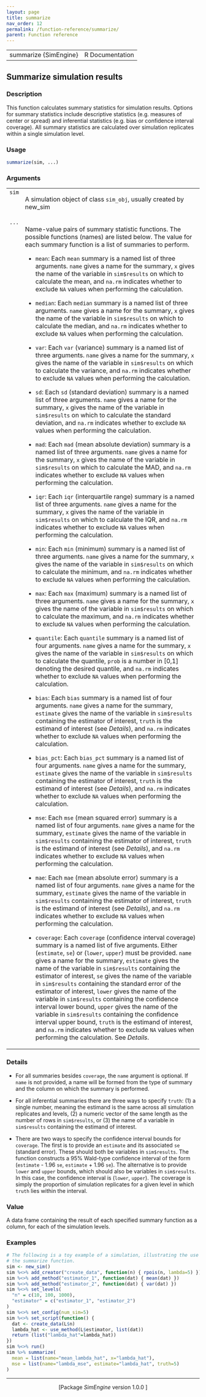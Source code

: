 ```yaml
---
layout: page
title: summarize 
nav_order: 12 
permalink: /function-reference/summarize/
parent: Function reference
---
```



<table width="100%" summary="page for summarize {SimEngine}"><tr><td>summarize {SimEngine}</td><td style="text-align: right;">R Documentation</td></tr></table>

<h2>Summarize simulation results</h2>

<h3>Description</h3>

<p>This function calculates summary statistics for simulation results.
Options for summary statistics include descriptive statistics (e.g. measures of
center or spread) and inferential statistics (e.g. bias or confidence interval
coverage). All summary statistics are calculated over simulation replicates
within a single simulation level.
</p>


<h3>Usage</h3>

```R
summarize(sim, ...)
```


<h3>Arguments</h3>

<table summary="R argblock">
<tr valign="top"><td><span style='font-family:&quot;SFMono-Regular&quot;,Menlo,Consolas,Monospace; font-size:0.85em'>sim</span></td>
<td>
<p>A simulation object of class <span style='font-family:&quot;SFMono-Regular&quot;,Menlo,Consolas,Monospace; font-size:0.85em'>sim_obj</span>, usually created by
new_sim</p>
</td></tr>
<tr valign="top"><td><span style='font-family:&quot;SFMono-Regular&quot;,Menlo,Consolas,Monospace; font-size:0.85em'>...</span></td>
<td>
<p>Name-value pairs of summary statistic functions. The possible
functions (names) are listed below. The value for each summary
function is a list of summaries to perform.
</p>

<ul>
<li><p><span style='font-family:&quot;SFMono-Regular&quot;,Menlo,Consolas,Monospace; font-size:0.85em'>mean</span>: Each <span style='font-family:&quot;SFMono-Regular&quot;,Menlo,Consolas,Monospace; font-size:0.85em'>mean</span> summary is a named list of three arguments. <span style='font-family:&quot;SFMono-Regular&quot;,Menlo,Consolas,Monospace; font-size:0.85em'>name</span> gives
a name for the summary, <span style='font-family:&quot;SFMono-Regular&quot;,Menlo,Consolas,Monospace; font-size:0.85em'>x</span> gives the name of the variable in <span style='font-family:&quot;SFMono-Regular&quot;,Menlo,Consolas,Monospace; font-size:0.85em'>sim$results</span>
on which to calculate the mean, and <span style='font-family:&quot;SFMono-Regular&quot;,Menlo,Consolas,Monospace; font-size:0.85em'>na.rm</span> indicates whether to exclude <span style='font-family:&quot;SFMono-Regular&quot;,Menlo,Consolas,Monospace; font-size:0.85em'>NA</span>
values when performing the calculation.
</p>
</li>
<li><p><span style='font-family:&quot;SFMono-Regular&quot;,Menlo,Consolas,Monospace; font-size:0.85em'>median</span>: Each <span style='font-family:&quot;SFMono-Regular&quot;,Menlo,Consolas,Monospace; font-size:0.85em'>median</span> summary is a named list of three arguments. <span style='font-family:&quot;SFMono-Regular&quot;,Menlo,Consolas,Monospace; font-size:0.85em'>name</span> gives
a name for the summary, <span style='font-family:&quot;SFMono-Regular&quot;,Menlo,Consolas,Monospace; font-size:0.85em'>x</span> gives the name of the variable in <span style='font-family:&quot;SFMono-Regular&quot;,Menlo,Consolas,Monospace; font-size:0.85em'>sim$results</span>
on which to calculate the median, and <span style='font-family:&quot;SFMono-Regular&quot;,Menlo,Consolas,Monospace; font-size:0.85em'>na.rm</span> indicates whether to exclude <span style='font-family:&quot;SFMono-Regular&quot;,Menlo,Consolas,Monospace; font-size:0.85em'>NA</span>
values when performing the calculation.
</p>
</li>
<li><p><span style='font-family:&quot;SFMono-Regular&quot;,Menlo,Consolas,Monospace; font-size:0.85em'>var</span>: Each <span style='font-family:&quot;SFMono-Regular&quot;,Menlo,Consolas,Monospace; font-size:0.85em'>var</span> (variance) summary is a named list of three arguments. <span style='font-family:&quot;SFMono-Regular&quot;,Menlo,Consolas,Monospace; font-size:0.85em'>name</span> gives
a name for the summary, <span style='font-family:&quot;SFMono-Regular&quot;,Menlo,Consolas,Monospace; font-size:0.85em'>x</span> gives the name of the variable in <span style='font-family:&quot;SFMono-Regular&quot;,Menlo,Consolas,Monospace; font-size:0.85em'>sim$results</span>
on which to calculate the variance, and <span style='font-family:&quot;SFMono-Regular&quot;,Menlo,Consolas,Monospace; font-size:0.85em'>na.rm</span> indicates whether to exclude <span style='font-family:&quot;SFMono-Regular&quot;,Menlo,Consolas,Monospace; font-size:0.85em'>NA</span>
values when performing the calculation.
</p>
</li>
<li><p><span style='font-family:&quot;SFMono-Regular&quot;,Menlo,Consolas,Monospace; font-size:0.85em'>sd</span>: Each <span style='font-family:&quot;SFMono-Regular&quot;,Menlo,Consolas,Monospace; font-size:0.85em'>sd</span> (standard deviation) summary is a named list of three arguments. <span style='font-family:&quot;SFMono-Regular&quot;,Menlo,Consolas,Monospace; font-size:0.85em'>name</span> gives
a name for the summary, <span style='font-family:&quot;SFMono-Regular&quot;,Menlo,Consolas,Monospace; font-size:0.85em'>x</span> gives the name of the variable in <span style='font-family:&quot;SFMono-Regular&quot;,Menlo,Consolas,Monospace; font-size:0.85em'>sim$results</span>
on which to calculate the standard deviation, and <span style='font-family:&quot;SFMono-Regular&quot;,Menlo,Consolas,Monospace; font-size:0.85em'>na.rm</span> indicates whether to exclude <span style='font-family:&quot;SFMono-Regular&quot;,Menlo,Consolas,Monospace; font-size:0.85em'>NA</span>
values when performing the calculation.
</p>
</li>
<li><p><span style='font-family:&quot;SFMono-Regular&quot;,Menlo,Consolas,Monospace; font-size:0.85em'>mad</span>: Each <span style='font-family:&quot;SFMono-Regular&quot;,Menlo,Consolas,Monospace; font-size:0.85em'>mad</span> (mean absolute deviation) summary is a named list of three arguments. <span style='font-family:&quot;SFMono-Regular&quot;,Menlo,Consolas,Monospace; font-size:0.85em'>name</span> gives
a name for the summary, <span style='font-family:&quot;SFMono-Regular&quot;,Menlo,Consolas,Monospace; font-size:0.85em'>x</span> gives the name of the variable in <span style='font-family:&quot;SFMono-Regular&quot;,Menlo,Consolas,Monospace; font-size:0.85em'>sim$results</span>
on which to calculate the MAD, and <span style='font-family:&quot;SFMono-Regular&quot;,Menlo,Consolas,Monospace; font-size:0.85em'>na.rm</span> indicates whether to exclude <span style='font-family:&quot;SFMono-Regular&quot;,Menlo,Consolas,Monospace; font-size:0.85em'>NA</span>
values when performing the calculation.
</p>
</li>
<li><p><span style='font-family:&quot;SFMono-Regular&quot;,Menlo,Consolas,Monospace; font-size:0.85em'>iqr</span>: Each <span style='font-family:&quot;SFMono-Regular&quot;,Menlo,Consolas,Monospace; font-size:0.85em'>iqr</span> (interquartile range) summary is a named list of three arguments. <span style='font-family:&quot;SFMono-Regular&quot;,Menlo,Consolas,Monospace; font-size:0.85em'>name</span> gives
a name for the summary, <span style='font-family:&quot;SFMono-Regular&quot;,Menlo,Consolas,Monospace; font-size:0.85em'>x</span> gives the name of the variable in <span style='font-family:&quot;SFMono-Regular&quot;,Menlo,Consolas,Monospace; font-size:0.85em'>sim$results</span>
on which to calculate the IQR, and <span style='font-family:&quot;SFMono-Regular&quot;,Menlo,Consolas,Monospace; font-size:0.85em'>na.rm</span> indicates whether to exclude <span style='font-family:&quot;SFMono-Regular&quot;,Menlo,Consolas,Monospace; font-size:0.85em'>NA</span>
values when performing the calculation.
</p>
</li>
<li><p><span style='font-family:&quot;SFMono-Regular&quot;,Menlo,Consolas,Monospace; font-size:0.85em'>min</span>: Each <span style='font-family:&quot;SFMono-Regular&quot;,Menlo,Consolas,Monospace; font-size:0.85em'>min</span> (minimum) summary is a named list of three arguments. <span style='font-family:&quot;SFMono-Regular&quot;,Menlo,Consolas,Monospace; font-size:0.85em'>name</span> gives
a name for the summary, <span style='font-family:&quot;SFMono-Regular&quot;,Menlo,Consolas,Monospace; font-size:0.85em'>x</span> gives the name of the variable in <span style='font-family:&quot;SFMono-Regular&quot;,Menlo,Consolas,Monospace; font-size:0.85em'>sim$results</span>
on which to calculate the minimum, and <span style='font-family:&quot;SFMono-Regular&quot;,Menlo,Consolas,Monospace; font-size:0.85em'>na.rm</span> indicates whether to exclude <span style='font-family:&quot;SFMono-Regular&quot;,Menlo,Consolas,Monospace; font-size:0.85em'>NA</span>
values when performing the calculation.
</p>
</li>
<li><p><span style='font-family:&quot;SFMono-Regular&quot;,Menlo,Consolas,Monospace; font-size:0.85em'>max</span>: Each <span style='font-family:&quot;SFMono-Regular&quot;,Menlo,Consolas,Monospace; font-size:0.85em'>max</span> (maximum) summary is a named list of three arguments. <span style='font-family:&quot;SFMono-Regular&quot;,Menlo,Consolas,Monospace; font-size:0.85em'>name</span> gives
a name for the summary, <span style='font-family:&quot;SFMono-Regular&quot;,Menlo,Consolas,Monospace; font-size:0.85em'>x</span> gives the name of the variable in <span style='font-family:&quot;SFMono-Regular&quot;,Menlo,Consolas,Monospace; font-size:0.85em'>sim$results</span>
on which to calculate the maximum, and <span style='font-family:&quot;SFMono-Regular&quot;,Menlo,Consolas,Monospace; font-size:0.85em'>na.rm</span> indicates whether to exclude <span style='font-family:&quot;SFMono-Regular&quot;,Menlo,Consolas,Monospace; font-size:0.85em'>NA</span>
values when performing the calculation.
</p>
</li>
<li><p><span style='font-family:&quot;SFMono-Regular&quot;,Menlo,Consolas,Monospace; font-size:0.85em'>quantile</span>: Each <span style='font-family:&quot;SFMono-Regular&quot;,Menlo,Consolas,Monospace; font-size:0.85em'>quantile</span> summary is a named list of four arguments. <span style='font-family:&quot;SFMono-Regular&quot;,Menlo,Consolas,Monospace; font-size:0.85em'>name</span> gives
a name for the summary, <span style='font-family:&quot;SFMono-Regular&quot;,Menlo,Consolas,Monospace; font-size:0.85em'>x</span> gives the name of the variable in <span style='font-family:&quot;SFMono-Regular&quot;,Menlo,Consolas,Monospace; font-size:0.85em'>sim$results</span>
on which to calculate the quantile, <span style='font-family:&quot;SFMono-Regular&quot;,Menlo,Consolas,Monospace; font-size:0.85em'>prob</span> is a number in [0,1] denoting the desired quantile,
and <span style='font-family:&quot;SFMono-Regular&quot;,Menlo,Consolas,Monospace; font-size:0.85em'>na.rm</span> indicates whether to exclude <span style='font-family:&quot;SFMono-Regular&quot;,Menlo,Consolas,Monospace; font-size:0.85em'>NA</span> values when performing the calculation.
</p>
</li>
<li><p><span style='font-family:&quot;SFMono-Regular&quot;,Menlo,Consolas,Monospace; font-size:0.85em'>bias</span>: Each <span style='font-family:&quot;SFMono-Regular&quot;,Menlo,Consolas,Monospace; font-size:0.85em'>bias</span> summary is a named list of four arguments. <span style='font-family:&quot;SFMono-Regular&quot;,Menlo,Consolas,Monospace; font-size:0.85em'>name</span> gives
a name for the summary, <span style='font-family:&quot;SFMono-Regular&quot;,Menlo,Consolas,Monospace; font-size:0.85em'>estimate</span> gives the name of the variable in <span style='font-family:&quot;SFMono-Regular&quot;,Menlo,Consolas,Monospace; font-size:0.85em'>sim$results</span>
containing the estimator of interest, <span style='font-family:&quot;SFMono-Regular&quot;,Menlo,Consolas,Monospace; font-size:0.85em'>truth</span> is the estimand of interest (see <em>Details</em>), and
<span style='font-family:&quot;SFMono-Regular&quot;,Menlo,Consolas,Monospace; font-size:0.85em'>na.rm</span> indicates whether to exclude <span style='font-family:&quot;SFMono-Regular&quot;,Menlo,Consolas,Monospace; font-size:0.85em'>NA</span> values when performing the calculation.
</p>
</li>
<li><p><span style='font-family:&quot;SFMono-Regular&quot;,Menlo,Consolas,Monospace; font-size:0.85em'>bias_pct</span>: Each <span style='font-family:&quot;SFMono-Regular&quot;,Menlo,Consolas,Monospace; font-size:0.85em'>bias_pct</span> summary is a named list of four arguments. <span style='font-family:&quot;SFMono-Regular&quot;,Menlo,Consolas,Monospace; font-size:0.85em'>name</span> gives
a name for the summary, <span style='font-family:&quot;SFMono-Regular&quot;,Menlo,Consolas,Monospace; font-size:0.85em'>estimate</span> gives the name of the variable in <span style='font-family:&quot;SFMono-Regular&quot;,Menlo,Consolas,Monospace; font-size:0.85em'>sim$results</span>
containing the estimator of interest, <span style='font-family:&quot;SFMono-Regular&quot;,Menlo,Consolas,Monospace; font-size:0.85em'>truth</span> is the estimand of interest (see <em>Details</em>), and
<span style='font-family:&quot;SFMono-Regular&quot;,Menlo,Consolas,Monospace; font-size:0.85em'>na.rm</span> indicates whether to exclude <span style='font-family:&quot;SFMono-Regular&quot;,Menlo,Consolas,Monospace; font-size:0.85em'>NA</span> values when performing the calculation.
</p>
</li>
<li><p><span style='font-family:&quot;SFMono-Regular&quot;,Menlo,Consolas,Monospace; font-size:0.85em'>mse</span>: Each <span style='font-family:&quot;SFMono-Regular&quot;,Menlo,Consolas,Monospace; font-size:0.85em'>mse</span> (mean squared error) summary is a named list of four arguments. <span style='font-family:&quot;SFMono-Regular&quot;,Menlo,Consolas,Monospace; font-size:0.85em'>name</span> gives
a name for the summary, <span style='font-family:&quot;SFMono-Regular&quot;,Menlo,Consolas,Monospace; font-size:0.85em'>estimate</span> gives the name of the variable in <span style='font-family:&quot;SFMono-Regular&quot;,Menlo,Consolas,Monospace; font-size:0.85em'>sim$results</span>
containing the estimator of interest, <span style='font-family:&quot;SFMono-Regular&quot;,Menlo,Consolas,Monospace; font-size:0.85em'>truth</span> is the estimand of interest (see <em>Details</em>), and
<span style='font-family:&quot;SFMono-Regular&quot;,Menlo,Consolas,Monospace; font-size:0.85em'>na.rm</span> indicates whether to exclude <span style='font-family:&quot;SFMono-Regular&quot;,Menlo,Consolas,Monospace; font-size:0.85em'>NA</span> values when performing the calculation.
</p>
</li>
<li><p><span style='font-family:&quot;SFMono-Regular&quot;,Menlo,Consolas,Monospace; font-size:0.85em'>mae</span>: Each <span style='font-family:&quot;SFMono-Regular&quot;,Menlo,Consolas,Monospace; font-size:0.85em'>mae</span> (mean absolute error) summary is a named list of four arguments. <span style='font-family:&quot;SFMono-Regular&quot;,Menlo,Consolas,Monospace; font-size:0.85em'>name</span> gives
a name for the summary, <span style='font-family:&quot;SFMono-Regular&quot;,Menlo,Consolas,Monospace; font-size:0.85em'>estimate</span> gives the name of the variable in <span style='font-family:&quot;SFMono-Regular&quot;,Menlo,Consolas,Monospace; font-size:0.85em'>sim$results</span>
containing the estimator of interest, <span style='font-family:&quot;SFMono-Regular&quot;,Menlo,Consolas,Monospace; font-size:0.85em'>truth</span> is the estimand of interest (see <em>Details</em>), and
<span style='font-family:&quot;SFMono-Regular&quot;,Menlo,Consolas,Monospace; font-size:0.85em'>na.rm</span> indicates whether to exclude <span style='font-family:&quot;SFMono-Regular&quot;,Menlo,Consolas,Monospace; font-size:0.85em'>NA</span> values when performing the calculation.
</p>
</li>
<li><p><span style='font-family:&quot;SFMono-Regular&quot;,Menlo,Consolas,Monospace; font-size:0.85em'>coverage</span>: Each <span style='font-family:&quot;SFMono-Regular&quot;,Menlo,Consolas,Monospace; font-size:0.85em'>coverage</span> (confidence interval coverage) summary is a named list of five arguments. Either
(<span style='font-family:&quot;SFMono-Regular&quot;,Menlo,Consolas,Monospace; font-size:0.85em'>estimate</span>, <span style='font-family:&quot;SFMono-Regular&quot;,Menlo,Consolas,Monospace; font-size:0.85em'>se</span>) or (<span style='font-family:&quot;SFMono-Regular&quot;,Menlo,Consolas,Monospace; font-size:0.85em'>lower</span>, <span style='font-family:&quot;SFMono-Regular&quot;,Menlo,Consolas,Monospace; font-size:0.85em'>upper</span>) must be provided.  <span style='font-family:&quot;SFMono-Regular&quot;,Menlo,Consolas,Monospace; font-size:0.85em'>name</span> gives a name for the
summary, <span style='font-family:&quot;SFMono-Regular&quot;,Menlo,Consolas,Monospace; font-size:0.85em'>estimate</span> gives the name of the variable in <span style='font-family:&quot;SFMono-Regular&quot;,Menlo,Consolas,Monospace; font-size:0.85em'>sim$results</span>
containing the estimator of interest, <span style='font-family:&quot;SFMono-Regular&quot;,Menlo,Consolas,Monospace; font-size:0.85em'>se</span> gives the name of the variable in <span style='font-family:&quot;SFMono-Regular&quot;,Menlo,Consolas,Monospace; font-size:0.85em'>sim$results</span>
containing the standard error of the estimator of interest, <span style='font-family:&quot;SFMono-Regular&quot;,Menlo,Consolas,Monospace; font-size:0.85em'>lower</span> gives the name of the variable in
<span style='font-family:&quot;SFMono-Regular&quot;,Menlo,Consolas,Monospace; font-size:0.85em'>sim$results</span> containing the confidence interval lower bound, <span style='font-family:&quot;SFMono-Regular&quot;,Menlo,Consolas,Monospace; font-size:0.85em'>upper</span> gives the name of the
variable in <span style='font-family:&quot;SFMono-Regular&quot;,Menlo,Consolas,Monospace; font-size:0.85em'>sim$results</span> containing the confidence interval upper bound, <span style='font-family:&quot;SFMono-Regular&quot;,Menlo,Consolas,Monospace; font-size:0.85em'>truth</span> is the
estimand of interest, and <span style='font-family:&quot;SFMono-Regular&quot;,Menlo,Consolas,Monospace; font-size:0.85em'>na.rm</span> indicates whether to exclude <span style='font-family:&quot;SFMono-Regular&quot;,Menlo,Consolas,Monospace; font-size:0.85em'>NA</span> values when performing the
calculation. See <em>Details</em>.
</p>
</li></ul>
</td></tr>
</table>


<h3>Details</h3>


<ul>
<li><p>For all summaries besides <span style='font-family:&quot;SFMono-Regular&quot;,Menlo,Consolas,Monospace; font-size:0.85em'>coverage</span>, the <span style='font-family:&quot;SFMono-Regular&quot;,Menlo,Consolas,Monospace; font-size:0.85em'>name</span> argument is optional. If <span style='font-family:&quot;SFMono-Regular&quot;,Menlo,Consolas,Monospace; font-size:0.85em'>name</span> is not provided,
a name will be formed from the type of summary and the column on which the summary is performed.
</p>
</li>
<li><p>For all inferential summaries there are three ways to specify <span style='font-family:&quot;SFMono-Regular&quot;,Menlo,Consolas,Monospace; font-size:0.85em'>truth</span>: (1) a single number,
meaning the estimand is the same across all simulation replicates and levels, (2) a numeric vector of the
same length as the number of rows in <span style='font-family:&quot;SFMono-Regular&quot;,Menlo,Consolas,Monospace; font-size:0.85em'>sim$results</span>, or (3) the name of a variable in <span style='font-family:&quot;SFMono-Regular&quot;,Menlo,Consolas,Monospace; font-size:0.85em'>sim$results</span>
containing the estimand of interest.
</p>
</li>
<li><p>There are two ways to specify the confidence interval bounds for <span style='font-family:&quot;SFMono-Regular&quot;,Menlo,Consolas,Monospace; font-size:0.85em'>coverage</span>. The first is to provide
an <span style='font-family:&quot;SFMono-Regular&quot;,Menlo,Consolas,Monospace; font-size:0.85em'>estimate</span> and its associated <span style='font-family:&quot;SFMono-Regular&quot;,Menlo,Consolas,Monospace; font-size:0.85em'>se</span> (standard error). These should both be variables in
<span style='font-family:&quot;SFMono-Regular&quot;,Menlo,Consolas,Monospace; font-size:0.85em'>sim$results</span>. The function constructs a 95% Wald-type confidence interval of the form
(<span style='font-family:&quot;SFMono-Regular&quot;,Menlo,Consolas,Monospace; font-size:0.85em'>estimate</span> - 1.96 <span style='font-family:&quot;SFMono-Regular&quot;,Menlo,Consolas,Monospace; font-size:0.85em'>se</span>, <span style='font-family:&quot;SFMono-Regular&quot;,Menlo,Consolas,Monospace; font-size:0.85em'>estimate</span> + 1.96 <span style='font-family:&quot;SFMono-Regular&quot;,Menlo,Consolas,Monospace; font-size:0.85em'>se</span>).  The alternative is to provide
<span style='font-family:&quot;SFMono-Regular&quot;,Menlo,Consolas,Monospace; font-size:0.85em'>lower</span> and <span style='font-family:&quot;SFMono-Regular&quot;,Menlo,Consolas,Monospace; font-size:0.85em'>upper</span> bounds, which should also be variables in <span style='font-family:&quot;SFMono-Regular&quot;,Menlo,Consolas,Monospace; font-size:0.85em'>sim$results</span>. In this case,
the confidence interval is (<span style='font-family:&quot;SFMono-Regular&quot;,Menlo,Consolas,Monospace; font-size:0.85em'>lower</span>, <span style='font-family:&quot;SFMono-Regular&quot;,Menlo,Consolas,Monospace; font-size:0.85em'>upper</span>). The coverage is simply the proportion of simulation
replicates for a given level in which <span style='font-family:&quot;SFMono-Regular&quot;,Menlo,Consolas,Monospace; font-size:0.85em'>truth</span> lies within the interval.
</p>
</li></ul>



<h3>Value</h3>

<p>A data frame containing the result of each specified summary function as a column, for each of
the simulation levels.
</p>


<h3>Examples</h3>

```R
# The following is a toy example of a simulation, illustrating the use of
# the summarize function.
sim <- new_sim()
sim %<>% add_creator("create_data", function(n) { rpois(n, lambda=5) })
sim %<>% add_method("estimator_1", function(dat) { mean(dat) })
sim %<>% add_method("estimator_2", function(dat) { var(dat) })
sim %<>% set_levels(
  "n" = c(10, 100, 1000),
  "estimator" = c("estimator_1", "estimator_2")
)
sim %<>% set_config(num_sim=5)
sim %<>% set_script(function() {
  dat <- create_data(L$n)
  lambda_hat <- use_method(L$estimator, list(dat))
  return (list("lambda_hat"=lambda_hat))
})
sim %<>% run()
sim %>% summarize(
  mean = list(name="mean_lambda_hat", x="lambda_hat"),
  mse = list(name="lambda_mse", estimate="lambda_hat", truth=5)
)
```

<hr /><div style="text-align: center;">[Package <em>SimEngine</em> version 1.0.0 ]</div>
